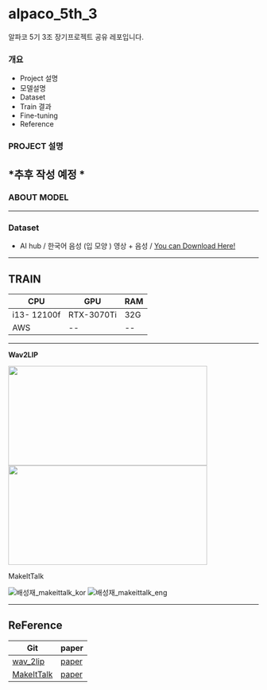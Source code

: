# alpaco_5th_3
알파코 5기 3조 장기프로젝트 공유 레포입니다. 


### 개요
- Project 설명
- 모델설명
- Dataset
- Train 결과
- Fine-tuning
- Reference 

### PROJECT 설명 

*추후 작성 예정 * 
---

### ABOUT MODEL

---

### Dataset

+  AI hub / 한국어 음성 (입 모양 ) 영상 + 음성 / [You can Download Here!](https://aihub.or.kr/aihubdata/data/view.do?currMenu=115&topMenu=100&aihubDataSe=realm&dataSetSn=538)

---
## TRAIN 

|CPU | GPU | RAM 
|------------|------|-------|
|i13- 12100f | RTX-3070Ti | 32G| 
|AWS | --| --|
---
__Wav2LIP__

<img src="https://user-images.githubusercontent.com/101646531/235811260-f4def410-14ec-406f-a0c4-c68fb31c0fed.gif" width="400" height="200"/> <img src="https://user-images.githubusercontent.com/101646531/235811264-d298537e-8a68-42a9-b8f0-f5395f2bfb7a.gif" width="400" height="200"/>


MakeItTalk


![배성재_makeittalk_kor](https://user-images.githubusercontent.com/121469546/235813171-b01d5e9c-4f2f-4c81-93d9-0818c5b4bf73.gif)
![배성재_makeittalk_eng](https://user-images.githubusercontent.com/121469546/235813155-73a2b65a-10da-4e75-afa7-9f9859a0f5a3.gif)




---

## ReFerence 


|Git|paper|
|---|-----|
|[wav_2lip](https://github.com/Rudrabha/Wav2Lip)| [paper](https://arxiv.org/pdf/2008.10010v1.pdf)|
[MakeItTalk](https://github.com/yzhou359/MakeItTalk) | [paper](https://arxiv.org/pdf/2004.12992v3.pdf)
